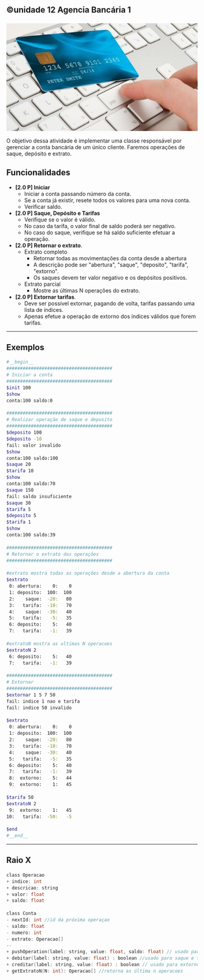 ## ©unidade 12 Agencia Bancária 1
### 

![](figura.jpg)


O objetivo dessa atividade é implementar uma classe responsável por gerenciar a conta bancária de um único cliente. Faremos operações de saque, depósito e extrato.

## Funcionalidades

- **[2.0 P] Iniciar**
    - Iniciar a conta passando número da conta.
    - Se a conta já existir, resete todos os valores para uma nova conta.
    - Verificar saldo.
- **[2.0 P] Saque, Depósito e Tarifas**
    - Verifique se o valor é válido.
    - No caso da tarifa, o valor final de saldo poderá ser negativo.
    - No caso do saque, verifique se há saldo suficiente efetuar a operação. 
- **[2.0 P] Retornar o extrato**.
    - Extrato completo
        - Retornar todas as movimentações da conta desde a abertura
        - A descrição pode ser "abertura", "saque", "deposito", "tarifa", "extorno".
        - Os saques devem ter valor negativo e os depósitos positivos.
    - Extrato parcial
      - Mostre as últimas N operações do extrato.
- **[2.0 P] Extornar tarifas**.
    - Deve ser possível extornar, pagando de volta, tarifas passando uma lista de índices.
    - Apenas efetue a operação de extorno dos índices válidos que forem tarifas.

---
## Exemplos

```bash
#__begin__
#######################################
# Iniciar a conta
#######################################
$init 100
$show 
conta:100 saldo:0

#######################################
# Realizar operação de saque e deposito
#######################################
$deposito 100
$deposito -10
fail: valor invalido
$show
conta:100 saldo:100
$saque 20
$tarifa 10
$show
conta:100 saldo:70
$saque 150
fail: saldo insuficiente
$saque 30
$tarifa 5
$deposito 5
$tarifa 1
$show
conta:100 saldo:39

#######################################
# Retornar o extrato das operações
#######################################

#extrato mostra todas as operações desde a abertura da conta
$extrato
 0: abertura:    0:    0
 1: deposito:  100:  100
 2:    saque:  -20:   80
 3:   tarifa:  -10:   70
 4:    saque:  -30:   40
 5:   tarifa:   -5:   35
 6: deposito:    5:   40
 7:   tarifa:   -1:   39

#extratoN mostra as ultimas N operacoes
$extratoN 2
 6: deposito:    5:   40
 7:   tarifa:   -1:   39

#######################################
# Extornar
#######################################
$extornar 1 5 7 50
fail: indice 1 nao e tarifa
fail: indice 50 invalido

$extrato
 0: abertura:    0:    0
 1: deposito:  100:  100
 2:    saque:  -20:   80
 3:   tarifa:  -10:   70
 4:    saque:  -30:   40
 5:   tarifa:   -5:   35
 6: deposito:    5:   40
 7:   tarifa:   -1:   39
 8:  extorno:    5:   44
 9:  extorno:    1:   45

$tarifa 50
$extratoN 2
 9:  extorno:    1:   45
10:   tarifa:  -50:   -5

$end
#__end__
```

---
## Raio X

````c
class Operacao
+ indice: int
+ descricao: string
+ valor: float
+ saldo: float

class Conta
- nextId: int //id da próxima operaçao
- saldo: float
- numero: int
- extrato: Operacao[]
--
+ pushOperation(label: string, value: float, saldo: float) // usado para alterar saldo e extrato
+ debitar(label: string, value: float) : boolean //usado para saque e tarifa
+ creditar(label: string, value: float) : boolean // usado para extorno e depósito
+ getExtratoN(N: int): Operacao[] //retorna as última n operacoes

````
